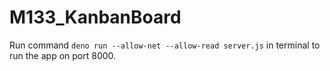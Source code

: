 # M133_KanbanBoard
Run command ```deno run --allow-net --allow-read server.js``` in terminal to run the app on port 8000.